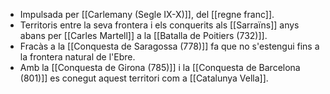 - Impulsada per [[Carlemany (Segle IX-X)]], del [[regne franc]].
- Territoris entre la seva frontera i els conquerits als [[Sarraïns]] anys abans per [[Carles Martell]] a la [[Batalla de Poitiers (732)]].
- Fracàs a la [[Conquesta de Saragossa (778)]] fa que no s'estengui fins a la frontera natural de l'Ebre.
- Amb la [[Conquesta de Girona (785)]] i la [[Conquesta de Barcelona (801)]] es conegut aquest territori com a [[Catalunya Vella]].